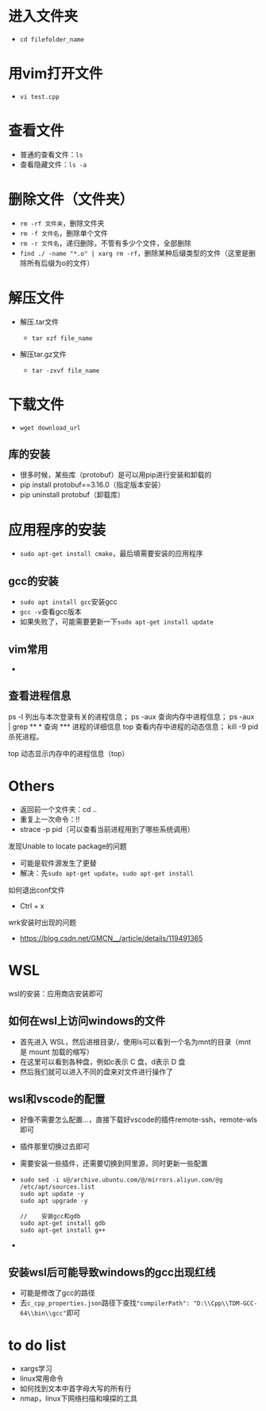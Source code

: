 # 进入文件夹

- `cd filefolder_name`







# 用vim打开文件

- `vi test.cpp`







# 查看文件

- 普通的查看文件：`ls`
- 查看隐藏文件：`ls -a`







# 删除文件（文件夹）

- `rm -rf 文件夹`，删除文件夹
- `rm -f 文件名`，删除单个文件
- `rm -r 文件名`，递归删除，不管有多少个文件，全部删除
- `find ./ -name "*.o" | xarg rm -rf`，删除某种后缀类型的文件（这里是删除所有后缀为o的文件）







# 解压文件

- 解压.tar文件
  - `tar xzf file_name`

- 解压tar.gz文件
  - `tar -zxvf file_name`








# 下载文件

- `wget download_url`



## 库的安装

- 很多时候，某些库（protobuf）是可以用pip进行安装和卸载的
- pip install protobuf==3.16.0（指定版本安装）
- pip uninstall protobuf（卸载库）



# 应用程序的安装

- `sudo apt-get install cmake`，最后填需要安装的应用程序



## gcc的安装

- `sudo apt install gcc`安装gcc
- `gcc -v`查看gcc版本
- 如果失败了，可能需要更新一下`sudo apt-get install update`





## vim常用

- 



## 查看进程信息

  ps -l  列出与本次登录有关的进程信息；
ps -aux   查询内存中进程信息；
ps -aux | grep ** *    查询  ***  进程的详细信息
  top  查看内存中进程的动态信息；
  kill -9 pid  杀死进程。

top 动态显示内存中的进程信息（top）



# Others

- 返回前一个文件夹：cd ..
- 重复上一次命令：!!
- strace -p pid（可以查看当前进程用到了哪些系统调用）



发现Unable to locate package的问题

- 可能是软件源发生了更替
- 解决：先`sudo apt-get update`，`sudo apt-get install`



如何退出conf文件

- Ctrl + x



wrk安装时出现的问题

- https://blog.csdn.net/GMCN__/article/details/119491365







# WSL

wsl的安装：应用商店安装即可



## 如何在wsl上访问windows的文件

- 首先进入 WSL，然后进根目录/，使用ls可以看到一个名为mnt的目录（mnt 是 mount 加载的缩写）
- 在这里可以看到各种盘，例如c表示 C 盘，d表示 D 盘
- 然后我们就可以进入不同的盘来对文件进行操作了



## wsl和vscode的配置

- 好像不需要怎么配置...，直接下载好vscode的插件remote-ssh，remote-wls即可

- 插件那里切换过去即可

- 需要安装一些插件，还需要切换到阿里源，同时更新一些配置

- ```shell
  sudo sed -i s@/archive.ubuntu.com/@/mirrors.aliyun.com/@g /etc/apt/sources.list
  sudo apt update -y
  sudo apt upgrade -y
  
  //	安装gcc和gdb
  sudo apt-get install gdb
  sudo apt-get install g++
  ```

- 



## 安装wsl后可能导致windows的gcc出现红线

- 可能是修改了gcc的路径
- 去`c_cpp_properties.json`路径下查找`"compilerPath": "D:\\Cpp\\TDM-GCC-64\\bin\\gcc"`即可



# to do list

- xargs学习
- linux常用命令
- 如何找到文本中首字母大写的所有行
- nmap，linux下网络扫描和嗅探的工具